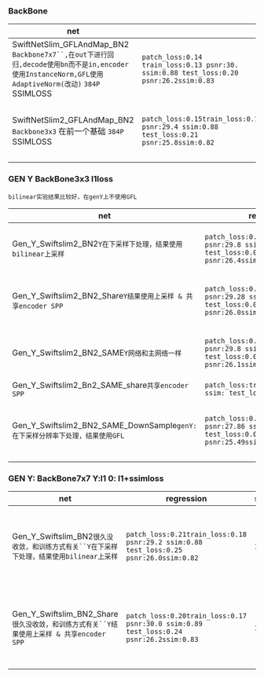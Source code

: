 ### BackBone

|net||regressionstep|psnr|ssim|time|line|
|-|-|-|-|-|-|-|
|SwiftNetSlim_GFLAndMap_BN2 `Backbone7x7``,在out下进行回归,decode使用bn而不是in,encoder使用InstanceNorm,GFL使用AdaptiveNorm(改动)` `384P` SSIMLOSS |`patch_loss:0.14 train_loss:0.13 psnr:30. ssim:0.88 test_loss:0.20 psnr:26.2ssim:0.83`|1e5|`26.2817`|`0.8316`|18h|python gfl_train_tensorboard.py --net=SwiftNetSlim_GFLAndMap_BN2 --device=cuda:1 --step=100000 --pth=SwiftNetSlim_GFLAndMap_BN2_384p_1e5_l1_ssim_IN --divisor=16 --bs=8 --l1loss --crop_size=384 --lr=0.0004 --norm --ssimloss|
|SwiftNetSlim2_GFLAndMap_BN2 `Backbone3x3` 在前一个基础 `384P` SSIMLOSS |`patch_loss:0.15train_loss:0.13 psnr:29.4 ssim:0.88 test_loss:0.21 psnr:25.8ssim:0.82`|1e5|`25.9860`|0.8245|18h|python gfl_train_tensorboard.py --net=SwiftNetSlim2_GFLAndMap_BN2 --device=cuda:0 --step=100000 --pth=SwiftNetSlim2_GFLAndMap_BN2_384p_1e5_l1_ssim_IN --divisor=16 --bs=8 --l1loss --crop_size=384 --lr=0.0004 --norm --ssimloss|

### GEN Y BackBone3x3 l1loss

`bilinear实验结果比较好，在genY上不使用GFL`

|net|regression|step|psnr|ssim|time|line|
|-|-|-|-|-|-|-|
|Gen_Y_Swiftslim2_BN2`Y在下采样下处理，结果使用bilinear上采样`|`patch_loss:0.075train_loss:0.071 psnr:29.8 ssim:0.87 test_loss:0.083 psnr:26.4ssim:0.82`|2e5|`26.5037`|`0.8232`|18h|python Gen_Y_train_tensorboard.py --device='cuda:0' --steps=200000 --lr=0.0004 --pth=Gen_Y_Swiftslim2_BN2_384p_2e5_l1 --divisor=16 --bs=8 --l1loss --crop_size=384 --norm --net=Gen_Y_Swiftslim2_BN2 --scale_factor=0.25 |
|Gen_Y_Swiftslim2_BN2_Share`Y结果使用上采样 & 共享encoder SPP`|`patch_loss:0.075train_loss:0.075 psnr:29.28 ssim:0.87 test_loss:0.087 psnr:26.0ssim:0.82`|2e5|`26.1818`|`0.8220`|18h|python Gen_Y_Share_train_tensorboard.py --device='cuda:2' --steps=200000 --lr=0.0004 --pth=Gen_Y_Swiftslim2_BN2_Share_384p_2e5_l1 --divisor=16 --bs=8 --l1loss --crop_size=384 --norm --net=Gen_Y_Swiftslim2_BN2_Share --scale_factor=0.25 |
|Gen_Y_Swiftslim2_BN2_SAME`Y网络和主网络一样`|`patch_loss:0.047train_loss:0.041 psnr:29.8 ssim:0.87 test_loss:0.06 psnr:26.1ssim:0.81`|2e5|26.1502|0.8163|18h|python Gen_Y_train_tensorboard.py --device='cuda:1' --steps=200000 --lr=0.0004 --pth=Gen_Y_Swiftslim2_BN2_SAME_384p_2e5_l1 --divisor=16 --bs=8 --l1loss --crop_size=384 --norm --net=Gen_Y_Swiftslim2_BN2_SAME|
|Gen_Y_Swiftslim2_Bn2_SAME_share`共享encoder SPP`|`patch_loss:train_loss: psnr: ssim: test_loss: psnr:ssim:`|
|Gen_Y_Swiftslim2_BN2_SAME_DownSample`genY:在下采样分辨率下处理，结果使用GFL`|`patch_loss:0.052train_loss:0.076 psnr:27.86 ssim:0.867 test_loss:0.079 psnr:25.49ssim:0.814`|2e5|25.8214|0.8128|18h|python Gen_Y_train_tensorboard.py --device='cuda:0' --steps=200000 --lr=0.0004 --pth=Gen_Y_Swiftslim2_BN2_SAME_DownSample_384p_2e5_l1 --divisor=16 --bs=8 --l1loss --crop_size=384 --norm --net=Gen_Y_Swiftslim2_BN2_SAME_DownSample --scale_factor=0.25|

### GEN Y: BackBone7x7 Y:l1 0: l1+ssimloss 

|net|regression|step|psnr|ssim|time|line|
|-|-|-|-|-|-|-|
|Gen_Y_Swiftslim_BN2`很久没收敛，和训练方式有关``Y在下采样下处理，结果使用bilinear上采样`|`patch_loss:0.21train_loss:0.18 psnr:29.2 ssim:0.88 test_loss:0.25 psnr:26.0ssim:0.82`|2e5|26.1097|0.8268|18h|python Gen_Y_train_tensorboard.py --device='cuda:0' --steps=200000 --lr=0.0004 --pth=Gen_Y_Swiftslim_BN2_384p_2e5_l1_ssim --divisor=16 --bs=8 --l1loss --crop_size=384 --norm --net=Gen_Y_Swiftslim_BN2 --scale_factor=0.25 --ssimloss|
|Gen_Y_Swiftslim_BN2_Share`很久没收敛，和训练方式有关``Y结果使用上采样 & 共享encoder SPP`|`patch_loss:0.20train_loss:0.17 psnr:30.0 ssim:0.89 test_loss:0.24 psnr:26.2ssim:0.83`|2e5|`26.3842`|`0.8341`|18h|python Gen_Y_Share_train_tensorboard.py --device='cuda:2' --steps=200000 --lr=0.0004 --pth=Gen_Y_Swiftslim_BN2_Share_384p_2e5_l1 --divisor=16 --bs=8 --l1loss --crop_size=384 --norm --net=Gen_Y_Swiftslim_BN2_Share --scale_factor=0.25 --ssimloss|

